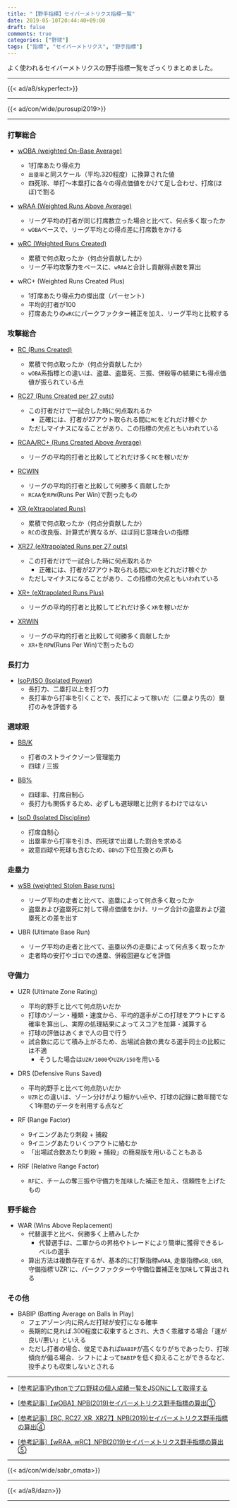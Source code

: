 ```yaml
---
title: "【野手指標】セイバーメトリクス指標一覧"
date: 2019-05-10T20:44:40+09:00
draft: false
comments: true
categories: ["野球"]
tags: ["指標", "セイバーメトリクス", "野手指標"]
---
```


よく使われるセイバーメトリクスの野手指標一覧をざっくりまとめました。

<!--more-->

---

{{< ad/a8/skyperfect>}}

---

{{< ad/con/wide/purosupi2019>}}

---

### 打撃総合

- [wOBA (weighted On-Base Average)](https://www.ted027.com/post/sabr-hit-woba#woba-weighted-on-base-average)
  - 1打席あたり得点力
  - `出塁率`と同スケール（平均.320程度）に換算された値
  - 四死球、単打〜本塁打に各々の得点価値をかけて足し合わせ、打席(ほぼ)で割る

- [wRAA (Weighted Runs Above Average)](https://www.ted027.com/post/sabr-hit-wraa#wraa-weighted-runs-above-average)
  - リーグ平均の打者が同じ打席数立った場合と比べて、何点多く取ったか
  - `wOBA`ベースで、リーグ平均との得点差に打席数をかける

- [wRC (Weighted Runs Created)](https://www.ted027.com/post/sabr-hit-wraa#wrc-weighted-runs-created)
  - 累積で何点取ったか（何点分貢献したか）
  - リーグ平均攻撃力をベースに、`wRAA`と合計し貢献得点数を算出

- wRC+ (Weighted Runs Created Plus)
  - 1打席あたり得点力の傑出度（パーセント）
  - 平均的打者が100
  - 打席あたりの`wRC`にパークファクター補正を加え、リーグ平均と比較する

### 攻撃総合

- [RC (Runs Created)](https://www.ted027.com/post/sabr-hit-rc#rc-runs-created)
  - 累積で何点取ったか（何点分貢献したか）
  - `wOBA`系指標との違いは、盗塁、盗塁死、三振、併殺等の結果にも得点価値が振られている点

- [RC27 (Runs Created per 27 outs)](https://www.ted027.com/post/sabr-hit-rc#rc27-runs-created-per-27-outs)
  - この打者だけで一試合した時に何点取れるか
    - 正確には、打者が27アウト取られる間に`RC`をどれだけ稼ぐか
  - ただしマイナスになることがあり、この指標の欠点ともいわれている

- [RCAA/RC+ (Runs Created Above Average)](https://www.ted027.com/post/sabr-hit-rcaa#rcaa-rc+-runs-created-above-average)
  - リーグの平均的打者と比較してどれだけ多く`RC`を稼いだか

- [RCWIN](https://www.ted027.com/post/sabr-hit-rcaa#rcwin)
  - リーグの平均的打者と比較して何勝多く貢献したか
  - `RCAA`を`RPW`(Runs Per Win)で割ったもの

- [XR (eXtrapolated Runs)](https://www.ted027.com/post/sabr-hit-rc#xr-extrapolated-runs)
  - 累積で何点取ったか（何点分貢献したか）
  - `RC`の改良版、計算式が異なるが、ほぼ同じ意味合いの指標

- [XR27 (eXtrapolated Runs per 27 outs)](https://www.ted027.com/post/sabr-hit-rc#xr-extrapolated-runs-per-27-outs)
  - この打者だけで一試合した時に何点取れるか
    - 正確には、打者が27アウト取られる間に`XR`をどれだけ稼ぐか
  - ただしマイナスになることがあり、この指標の欠点ともいわれている

- [XR+ (eXtrapolated Runs Plus)](https://www.ted027.com/post/sabr-hit-rcaa#rcaa-rc+-runs-created-above-average)
  - リーグの平均的打者と比較してどれだけ多く`XR`を稼いだか

- [XRWIN](https://www.ted027.com/post/sabr-hit-rcaa#xrwin)
  - リーグの平均的打者と比較して何勝多く貢献したか
  - `XR+`を`RPW`(Runs Per Win)で割ったもの

### 長打力

- [IsoP/ISO (Isolated Power)](https://www.ted027.com/post/sabr-hit-isop#isop-iso-isolated-power)
  - 長打力、二塁打以上を打つ力
  - 長打率から打率を引くことで、長打によって稼いだ（二塁より先の）塁打のみを評価する

### 選球眼

- [BB/K](https://www.ted027.com/post/sabr-hit-bb-k#bb-k)
  - 打者のストライクゾーン管理能力
  - 四球 / 三振

- [BB%](https://www.ted027.com/post/sabr-hit-bb-k#bb%-walk-rate)
  - 四球率、打席自制心
  - 長打力も関係するため、必ずしも選球眼と比例するわけではない

- [IsoD (Isolated Discipline)](https://www.ted027.com/post/sabr-hit-bb-k#bb%-walk-rate)
  - 打席自制心
  - 出塁率から打率を引き、四死球で出塁した割合を求める
  - 故意四球や死球も含むため、`BB%`の下位互換との声も

### 走塁力

- [wSB (weighted Stolen Base runs)](https://www.ted027.com/post/sabr-run-wsb#wsb-weighted-stolen-base-runs)
  - リーグ平均の走者と比べて、盗塁によって何点多く取ったか
  - 盗塁および盗塁死に対して得点価値をかけ、リーグ合計の盗塁および盗塁死との差を出す

- UBR (Ultimate Base Run)
  - リーグ平均の走者と比べて、盗塁以外の走塁によって何点多く取ったか
  - 走者時の安打やゴロでの進塁、併殺回避などを評価

### 守備力

- UZR (Ultimate Zone Rating)
  - 平均的野手と比べて何点防いだか
  - 打球のゾーン・種類・速度から、平均的選手がこの打球をアウトにする確率を算出し、実際の処理結果によってスコアを加算・減算する
  - 打球の評価はあくまで人の目で行う
  - 試合数に応じて積み上がるため、出場試合数の異なる選手同士の比較には不適
    - そうした場合は`UZR/1000`や`UZR/150`を用いる

- DRS (Defensive Runs Saved)
  - 平均的野手と比べて何点防いだか
  - `UZR`との違いは、ゾーン分けがより細かい点や、打球の記録に数年間でなく1年間のデータを利用する点など

- RF (Range Factor)
  - 9イニングあたり刺殺 + 捕殺
  - 9イニングあたりいくつアウトに絡むか
  - 「出場試合数あたり刺殺 + 捕殺」の簡易版を用いることもある

- RRF (Relative Range Factor)
  - `RF`に、チームの奪三振や守備力を加味した補正を加え、信頼性を上げたもの

### 野手総合

- WAR (Wins Above Replacement)
  - 代替選手と比べ、何勝多く上積みしたか
    - 代替選手は、二軍からの昇格やトレードにより簡単に獲得できるレベルの選手
  - 算出方法は複数存在するが、基本的に打撃指標`wRAA`, 走塁指標`wSB`, `UBR`, 守備指標'UZR'に、パークファクターや守備位置補正を加味して算出される

### その他

- BABIP (Batting Average on Balls In Play)
  - フェアゾーン内に飛んだ打球が安打になる確率
  - 長期的に見れば.300程度に収束するとされ、大きく乖離する場合「運が良い/悪い」といえる
  - ただし打者の場合、俊足であれば`BABIP`が高くなりがちであったり、打球傾向が偏る場合、シフトによって`BABIP`を低く抑えることができるなど、投手よりも収束しないとされる

---

- [[参考記事]Pythonでプロ野球の個人成績一覧をJSONにして取得する](https://www.ted027.com/post/python-personal-records)

- [[参考記事]【wOBA】NPB(2019)セイバーメトリクス野手指標の算出①](https://www.ted027.com/post/sabr-hit-woba)

- [[参考記事]【RC, RC27, XR, XR27】NPB(2019)セイバーメトリクス野手指標の算出④](https://www.ted027.com/post/sabr-hit-rc)

- [[参考記事]【wRAA, wRC】NPB(2019)セイバーメトリクス野手指標の算出⑤](https://www.ted027.com/post/sabr-hit-wraa)

---

{{< ad/con/wide/sabr_omata>}}

---

{{< ad/a8/dazn>}}

---
